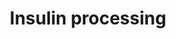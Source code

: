 ---
annotations:
- type: Pathway Ontology
  value: classic metabolic pathway
authors:
- ReactomeTeam
- Anwesha
- Ryanmiller
description: 'The generation of insulin-containing secretory granules from proinsulin
  in the lumen of the endoplasmic reticulum (ER) can be described in 4 steps: formation
  of intramolecular disulfide bonds, formation of proinsulin-zinc-calcium complexes,
  proteolytic cleavage of proinsulin to yield insulin, translocation of the granules
  across the cytosol to the plasma membrane.<br>Transcription of the human insulin
  gene INS is activated by 4 important transcription factors: Pdx-1, MafA, Beta2/NeuroD1,
  and E47. The transcription factors interact with each other at the promoters of
  the insulin gene and act synergistically to promote transcription. Expression of
  the transcription factors is upregulated in response to glucose.<br>The preproinsulin
  mRNA is translated by ribosomes at the rough endoplasmic reticulum (ER) and the
  preproinsulin enters the secretion pathway by virtue of its signal peptide, which
  is cleaved during translation to yield proinsulin. Evidence indicates that the preproinsulin
  mRNA is stabilized by glucose.<br>In the process annotated in detail here, within
  the ER, three intramolecular disulfide bonds form between cysteine residues in the
  proinsulin. Formation of the bonds is the spontaneous result of the conformation
  of proinsulin and the oxidizing environment of the ER, which is maintained by Ero1-like
  alpha<br>The cystine bonded proinsulin then moves via vesicles from the ER to the
  Golgi Complex. High concentrations of zinc are maintained in the Golgi by zinc transporters
  ZnT5, ZnT6, and ZnT7 and the proinsulin forms complexes with zinc and calcium.<br>Proinsulin-zinc-calcium
  complexes bud in vesicles from the trans-Golgi to form immature secretory vesicles
  (secretory granules) in the cytosol. Within the immature granules the endoproteases
  Prohormone Convertase 1/3 and Prohormone Convertase 2 cleave at two sites of the
  proinsulin and Carboxypeptidase E removes a further 4 amino acid residues to yield
  the cystine-bonded A and B chains of mature insulin and the C peptide, which will
  also be secreted with the insulin. The insulin-zinc-calcium complexes form insoluble
  crystals within the granule<br>The insulin-containing secretory granules are then
  translocated across the cytosol to the inner surface of the plasma membrane. Translocation
  occurs initially by attachment of the granules to Kinesin-1, which motors along
  microtubules, and then by attachment to Myosin Va, which motors along the microfilaments
  of the cortical actin network.<br>A pancreatic beta cell contains about 10000 insulin
  granules of which about 1000 are docked at the plasma membrane and 50 are readily
  releasable in immediate response to stimulation by glucose or other secretogogues.
  Docking is due to interaction between the Exocyst proteins EXOC3 on the granule
  membrane and EXOC4 on the plasma membrane. Exocytosis is accomplished by interaction
  between SNARE-type proteins Syntaxin 1A and Syntaxin 4 on the plasma membrane and
  Synaptobrevin-2/VAMP2 on the granule membrane. Exocytosis is a calcium-dependent
  process due to interaction of the calcium-binding membrane protein Synaptotagmin
  V/IX with the SNARE-type proteins.  View original pathway at [http://www.reactome.org/PathwayBrowser/#DIAGRAM=264876
  Reactome].'
last-edited: 2021-01-25
organisms:
- Homo sapiens
redirect_from:
- /index.php/Pathway:WP2736
- /instance/WP2736
schema-jsonld:
- '@context': https://schema.org/
  '@id': https://wikipathways.github.io/pathways/WP2736.html
  '@type': Dataset
  creator:
    '@type': Organization
    name: WikiPathways
  description: 'The generation of insulin-containing secretory granules from proinsulin
    in the lumen of the endoplasmic reticulum (ER) can be described in 4 steps: formation
    of intramolecular disulfide bonds, formation of proinsulin-zinc-calcium complexes,
    proteolytic cleavage of proinsulin to yield insulin, translocation of the granules
    across the cytosol to the plasma membrane.<br>Transcription of the human insulin
    gene INS is activated by 4 important transcription factors: Pdx-1, MafA, Beta2/NeuroD1,
    and E47. The transcription factors interact with each other at the promoters of
    the insulin gene and act synergistically to promote transcription. Expression
    of the transcription factors is upregulated in response to glucose.<br>The preproinsulin
    mRNA is translated by ribosomes at the rough endoplasmic reticulum (ER) and the
    preproinsulin enters the secretion pathway by virtue of its signal peptide, which
    is cleaved during translation to yield proinsulin. Evidence indicates that the
    preproinsulin mRNA is stabilized by glucose.<br>In the process annotated in detail
    here, within the ER, three intramolecular disulfide bonds form between cysteine
    residues in the proinsulin. Formation of the bonds is the spontaneous result of
    the conformation of proinsulin and the oxidizing environment of the ER, which
    is maintained by Ero1-like alpha<br>The cystine bonded proinsulin then moves via
    vesicles from the ER to the Golgi Complex. High concentrations of zinc are maintained
    in the Golgi by zinc transporters ZnT5, ZnT6, and ZnT7 and the proinsulin forms
    complexes with zinc and calcium.<br>Proinsulin-zinc-calcium complexes bud in vesicles
    from the trans-Golgi to form immature secretory vesicles (secretory granules)
    in the cytosol. Within the immature granules the endoproteases Prohormone Convertase
    1/3 and Prohormone Convertase 2 cleave at two sites of the proinsulin and Carboxypeptidase
    E removes a further 4 amino acid residues to yield the cystine-bonded A and B
    chains of mature insulin and the C peptide, which will also be secreted with the
    insulin. The insulin-zinc-calcium complexes form insoluble crystals within the
    granule<br>The insulin-containing secretory granules are then translocated across
    the cytosol to the inner surface of the plasma membrane. Translocation occurs
    initially by attachment of the granules to Kinesin-1, which motors along microtubules,
    and then by attachment to Myosin Va, which motors along the microfilaments of
    the cortical actin network.<br>A pancreatic beta cell contains about 10000 insulin
    granules of which about 1000 are docked at the plasma membrane and 50 are readily
    releasable in immediate response to stimulation by glucose or other secretogogues.
    Docking is due to interaction between the Exocyst proteins EXOC3 on the granule
    membrane and EXOC4 on the plasma membrane. Exocytosis is accomplished by interaction
    between SNARE-type proteins Syntaxin 1A and Syntaxin 4 on the plasma membrane
    and Synaptobrevin-2/VAMP2 on the granule membrane. Exocytosis is a calcium-dependent
    process due to interaction of the calcium-binding membrane protein Synaptotagmin
    V/IX with the SNARE-type proteins.  View original pathway at [http://www.reactome.org/PathwayBrowser/#DIAGRAM=264876
    Reactome].'
  keywords:
  - 'Zn2+ '
  - 6xInsulin:2xZn2+:Ca2+
  - INS(57-87)
  - 'Ca2+ '
  - INS(25-110)
  - Core SNARE Complex
  - EXOC3
  - 'MYRIP '
  - PC1:calcium cofactor
  - EXOC6
  - 6xProinsulin:2xZn2+:1xCa2+
  - MYO5A:MYRIP:RAB27A
  - H2O
  - 'EXOC7 '
  - 'ERO1L '
  - EXOC7
  - '2xHC-INS(25-56) '
  - '4xHC-INS(57-110) '
  - 'VAMP2 '
  - SLC30A8
  - EXOC1
  - SLC30A7
  - SLC30A6
  - '2xHC-INS(25-54) '
  - '6xHC-INS(25-110) '
  - 'EXOC8 '
  - 6xInsulin:2xZn2+:Ca2+ (docked granule)
  - 'PCSK1 '
  - Exocyst Complex
  - 'ERO1LB '
  - EROIL-like Proteins
  - SLC30A5
  - 6x2xHC-INS(25-54):4xHC-INS(57-110):2xZn2+:1xCa2+
  - 'MYO5A '
  - 'EXOC1 '
  - EXOC4
  - EXOC2
  - 6x2xHC-INS(25-56):4xHC-INS(57-110):2xZn2+:1xCa2+
  - 'EXOC5 '
  - 'EXOC3 '
  - 'EXOC2 '
  - 6xInsulin:2xZn2+:Ca2+ (post actin network)
  - 6xHC-INS(25-110)
  - 'STX1A '
  - INS(57-89)
  - KIF5B-like proteins
  - 'KIF5C '
  - 'KIF5B '
  - '4xHC-INS(90-110) '
  - 'CPE '
  - 'EXOC4 '
  - 'EXOC6 '
  - 'RAB27A '
  - TMEM27
  - EXOC8
  - PCSK2
  - Ca2+
  - 'KIF5A '
  - Zn2+
  - CPE:Zn2+
  - EXOC5
  license: CC0
  name: Insulin processing
seo: CreativeWork
title: Insulin processing
wpid: WP2736
---
